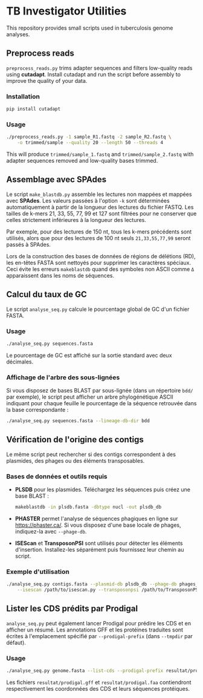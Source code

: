 # TB Investigator Utilities

This repository provides small scripts used in tuberculosis genome analyses.

## Preprocess reads

`preprocess_reads.py` trims adapter sequences and filters low-quality reads
using **cutadapt**. Install cutadapt and run the script before assembly to
improve the quality of your data.

### Installation

```bash
pip install cutadapt
```

### Usage

```bash
./preprocess_reads.py -1 sample_R1.fastq -2 sample_R2.fastq \
    -o trimmed/sample --quality 20 --length 50 --threads 4
```

This will produce `trimmed/sample_1.fastq` and `trimmed/sample_2.fastq` with
adapter sequences removed and low-quality bases trimmed.

## Assemblage avec SPAdes

Le script `make_blastdb.py` assemble les lectures non mappées et mappées avec
**SPAdes**. Les valeurs passées à l'option `-k` sont déterminées
automatiquement à partir de la longueur des lectures du fichier FASTQ. Les
tailles de k-mers 21, 33, 55, 77, 99 et 127 sont filtrées pour ne conserver que
celles strictement inférieures à la longueur des lectures.

Par exemple, pour des lectures de 150 nt, tous les k-mers précédents sont
utilisés, alors que pour des lectures de 100 nt seuls `21,33,55,77,99` seront
passés à SPAdes.

Lors de la construction des bases de données de régions de délétions (RD),
les en-têtes FASTA sont nettoyés pour supprimer les caractères spéciaux.
Ceci évite les erreurs `makeblastdb` quand des symboles non ASCII comme `Δ`
apparaissent dans les noms de séquences.

## Calcul du taux de GC

Le script `analyse_seq.py` calcule le pourcentage global de GC d'un fichier FASTA.

### Usage

```bash
./analyse_seq.py sequences.fasta
```

Le pourcentage de GC est affiché sur la sortie standard avec deux décimales.

### Affichage de l'arbre des sous-lignées

Si vous disposez de bases BLAST par sous-lignée (dans un répertoire `bdd/` par
exemple), le script peut afficher un arbre phylogénétique ASCII indiquant pour
chaque feuille le pourcentage de la séquence retrouvée dans la base
correspondante :

```bash
./analyse_seq.py sequences.fasta --lineage-db-dir bdd
```

## Vérification de l'origine des contigs

Le même script peut rechercher si des contigs correspondent à des plasmides,
des phages ou des éléments transposables.

### Bases de données et outils requis

- **PLSDB** pour les plasmides. Téléchargez les séquences puis créez une base
  BLAST :

  ```bash
  makeblastdb -in plsdb.fasta -dbtype nucl -out plsdb_db
  ```

- **PHASTER** permet l'analyse de séquences phagiques en ligne sur
  <https://phaster.ca/>. Si vous disposez d'une base locale de phages,
  indiquez-la avec `--phage-db`.

- **ISEScan** et **TransposonPSI** sont utilisés pour détecter les éléments
  d'insertion. Installez-les séparément puis fournissez leur chemin au script.

### Exemple d'utilisation

```bash
./analyse_seq.py contigs.fasta --plasmid-db plsdb_db --phage-db phages_db \
    --isescan /path/to/isescan.py --transposonpsi /path/to/TransposonPSI.pl
```

## Lister les CDS prédits par Prodigal

`analyse_seq.py` peut également lancer Prodigal pour prédire les CDS et en
afficher un résumé. Les annotations GFF et les protéines traduites sont écrites
à l'emplacement spécifié par `--prodigal-prefix` (dans `--tmpdir` par défaut).

### Usage

```bash
./analyse_seq.py genome.fasta --list-cds --prodigal-prefix resultat/prodigal
```

Les fichiers `resultat/prodigal.gff` et `resultat/prodigal.faa` contiendront
respectivement les coordonnées des CDS et leurs séquences protéiques.
